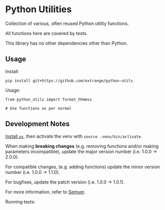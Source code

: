 # Python Utilities

Collection of various, often reused Python utility functions.

All functions here are covered by tests.

This library has no other dependencies other than Python.

## Usage

Install:

```
pip install git+https://github.com/extrange/python-utils
```

Usage:

```
from python_utils import format_hhmmss

# Use functions as per normal
```

## Development Notes

[Install `uv`](https://docs.astral.sh/uv/getting-started/installation/), then activate the venv with `source .venv/bin/activate`.

When making **breaking changes** (e.g. removing functions and/or making parameters incompatible), update the major version number (i.e. 1.0.0 -> 2.0.0).

For compatible changes, (e.g. adding functions) update the minor version number (i.e. 1.0.0 -> 1.1.0).

For bugfixes, update the patch version (i.e. 1.0.0 -> 1.0.1).

For more information, refer to [Semver](https://semver.org/).

Running tests:

